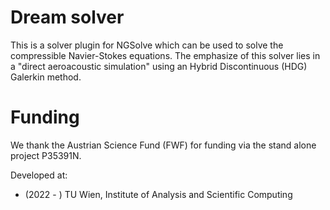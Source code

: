 # Dream solver

This is a solver plugin for NGSolve which can be used to solve the
compressible Navier-Stokes equations. The emphasize of this solver
lies in a "direct aeroacoustic simulation" using an Hybrid
Discontinuous (HDG) Galerkin method. 

# Funding  

We thank the Austrian Science Fund (FWF) for funding via the stand alone project P35391N.

Developed at:

* (2022 - ) TU Wien, Institute of Analysis and Scientific Computing








